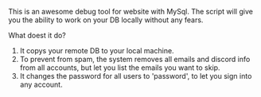 This is an awesome debug tool for website with MySql.
The script will give you the ability to work on your DB locally without any fears.

What doest it do?
1. It copys your remote DB to your local machine.
2. To prevent from spam, the system removes all emails and discord info from all accounts, but let you list the emails you want to skip.
3. It changes the password for all users to 'password', to let you sign into any account.
